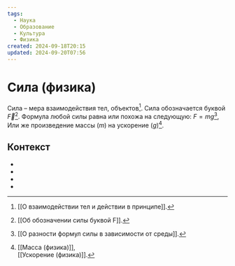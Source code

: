 ```yaml
---
tags:
  - Наука
  - Образование
  - Культура
  - Физика
created: 2024-09-18T20:15
updated: 2024-09-20T07:56
---
```

# Сила (физика)
Сила – мера взаимодействия тел, объектов[^1]. 
Сила обозначается буквой $\overrightarrow{F}$[^3]. 
Формула любой силы равна или похожа на следующую:
$F = mg$[^2], 
Или же произведение массы ($m$) на ускорение ($g$)[^4].


## Контекст
- [^1]: [[О взаимодействии тел и действии в принципе]].
- [^2]: [[О разности формул силы в зависимости от среды]].
- [^3]: [[Об обозначении силы буквой F]].
- [^4]: [[Масса (физика)]],  
  [[Ускорение (физика)]].

